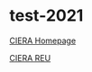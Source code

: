# test-2021
[CIERA Homepage](https://ciera.northwestern.edu/)

[CIERA REU](https://sites.northwestern.edu/cierareu/)
